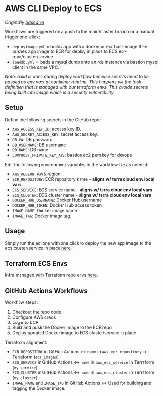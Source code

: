 # AWS CLI Deploy to ECS

*Originally [based on](https://github.com/cloudgateinfra/gh-actions-ec2-deploy)*

Workflows are triggered on a push to the main/master branch or a manual trigger one-click:

- `deployimage.yml` = builds app with a docker or ecr base image then pushes app image to ECR for deploy in place to ECS ecr-repo/cluster/service.
- `loaddb.yml`      = loads a mysql dump onto an rds instance via bastion mysql client in the same VPC.

*Note: build is done during deploy workflow because secrets need to be passed as env vars at container runtime. This happens via the task definition that is managed with our terraform envs. This avoids secrets being built into image which is a security vulnerability.*

## Setup
Define the following secrets in the GitHub repo:

- `AWS_ACCESS_KEY_ID`: access key ID.
- `AWS_SECRET_ACCESS_KEY`: secret access key.
- `DB_PW`: DB password
- `DB_USERNAME`: DB username
- `DB_NAME`: DB name
- `JUMPHOST_PRIVATE_KEY_AWS`: bastion ec2 pem key for devops

Edit the following environment variables in the workflow file as needed:

- `AWS_REGION`: AWS region.
- `ECR_REPOSITORY`: ECR repository name - **aligns w/ terra cloud env local vars**
- `ECS_SERVICE`: ECS service name - **aligns w/ terra cloud env local vars**
- `ECS_CLUSTER`: ECS cluster name - **aligns w/ terra cloud env local vars**
- `DOCKER_HUB_USERNAME`: Docker Hub username.
- `DOCKER_HUB_TOKEN`: Docker Hub access token.
- `IMAGE_NAME`: Docker image name.
- `IMAGE_TAG`: Docker image tag.

## Usage
Simply run the actions with one click to deploy the new app image to the ecs cluster/service in place [here](https://github.com/cloudgateinfra/gh-workflows/blob/master/deploywebappbasic.yml).

## Terraform ECS Envs

Infra managed with Terraform repo envs [here](https://github.com/cloudgateinfra/terraform-ecs).

## GitHub Actions Workflows

Workflow steps:

1. Checkout the repo code
2. Configure AWS creds
3. Log into ECR
4. Build and push the Docker image to the ECR repo
5. Deploy updated Docker image to ECS cluster/service in place

Terraform alignment:

- `ECR_REPOSITORY` in GitHub Actions <-> `name` in `aws_ecr_repository` in Terraform (`ecr_images`)
- `ECS_SERVICE` in GitHub Actions <-> `name` in `aws_ecs_service` in Terraform (`my_service`)
- `ECS_CLUSTER` in GitHub Actions <-> `name` in `aws_ecs_cluster` in Terraform (`my_cluster`)
- `IMAGE_NAME` and `IMAGE_TAG` in GitHub Actions <-> Used for building and tagging the Docker image.